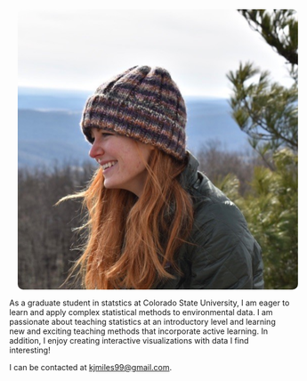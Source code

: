 <img src="picture.png" style="display: block-inline; float: left; height: '5%'; border-radius: 10px; margin: 15px;"/>As a graduate student in statstics at Colorado State University, I am eager to learn and apply complex statistical methods to environmental data. I am passionate about teaching statistics at an introductory level and learning new and exciting teaching methods that incorporate active learning. In addition, I enjoy creating interactive visualizations with data I find interesting!

I can be contacted at kjmiles99@gmail.com.



